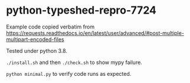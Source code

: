 # python-typeshed-repro-7724

Example code copied verbatim from https://requests.readthedocs.io/en/latest/user/advanced/#post-multiple-multipart-encoded-files

Tested under python 3.8.

`./install.sh` and then `./check.sh` to show mypy failure.

`python minimal.py` to verify code runs as expected.
